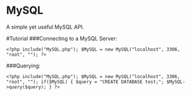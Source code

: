 # MySQL
A simple yet useful MySQL API.

#Tutorial
###Connecting to a MySQL Server:

`<?php include("MySQL.php"); $MySQL = new MySQL("localhost", 3306, "root", ""); ?>`

###Querying:

`<?php include("MySQL.php"); $MySQL = new MySQL("localhost", 3306, "root", ""); if($MySQL) { $query = "CREATE DATABASE test;"; $MySQL->query($query); } ?>`
